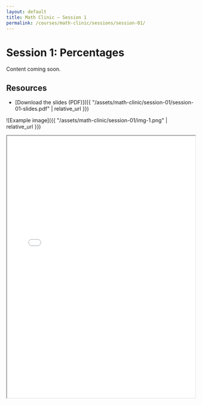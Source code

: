 ```yaml
---
layout: default
title: Math Clinic — Session 1
permalink: /courses/math-clinic/sessions/session-01/
---
```


# Session 1: Percentages
Content coming soon.

## Resources

- [Download the slides (PDF)]({{ "/assets/math-clinic/session-01/session-01-slides.pdf" | relative_url }})

![Example image]({{ "/assets/math-clinic/session-01/img-1.png" | relative_url }})

<!-- Inline PDF preview (optional) -->
<iframe src="{{ '/assets/math-clinic/session-01/session-01-slides.pdf' | relative_url }}#view=FitH"
        width="100%" height="700"></iframe>

